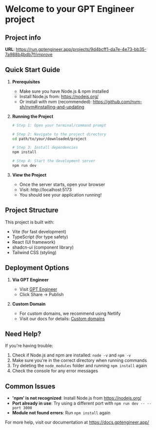 
# Welcome to your GPT Engineer project

## Project info

**URL**: https://run.gptengineer.app/projects/9d4bcff1-da7e-4e73-bb35-7a988b4bdb7f/improve

## Quick Start Guide

1. **Prerequisites**
   - Make sure you have Node.js & npm installed
   - Install Node.js from: https://nodejs.org/
   - Or install with nvm (recommended): https://github.com/nvm-sh/nvm#installing-and-updating

2. **Running the Project**
   ```sh
   # Step 1: Open your terminal/command prompt

   # Step 2: Navigate to the project directory
   cd path/to/your/downloaded/project

   # Step 3: Install dependencies
   npm install

   # Step 4: Start the development server
   npm run dev
   ```

3. **View the Project**
   - Once the server starts, open your browser
   - Visit: http://localhost:5173
   - You should see your application running!

## Project Structure

This project is built with:
- Vite (for fast development)
- TypeScript (for type safety)
- React (UI framework)
- shadcn-ui (component library)
- Tailwind CSS (styling)

## Deployment Options

1. **Via GPT Engineer**
   - Visit [GPT Engineer](https://gptengineer.app/projects/9d4bcff1-da7e-4e73-bb35-7a988b4bdb7f/improve)
   - Click Share -> Publish

2. **Custom Domain**
   - For custom domains, we recommend using Netlify
   - Visit our docs for details: [Custom domains](https://docs.gptengineer.app/tips-tricks/custom-domain/)

## Need Help?

If you're having trouble:
1. Check if Node.js and npm are installed: `node -v` and `npm -v`
2. Make sure you're in the correct directory when running commands
3. Try deleting the `node_modules` folder and running `npm install` again
4. Check the console for any error messages

## Common Issues

- **'npm' is not recognized**: Install Node.js from https://nodejs.org/
- **Port already in use**: Try using a different port with `npm run dev -- --port 3000`
- **Module not found errors**: Run `npm install` again

For more help, visit our documentation at https://docs.gptengineer.app/

